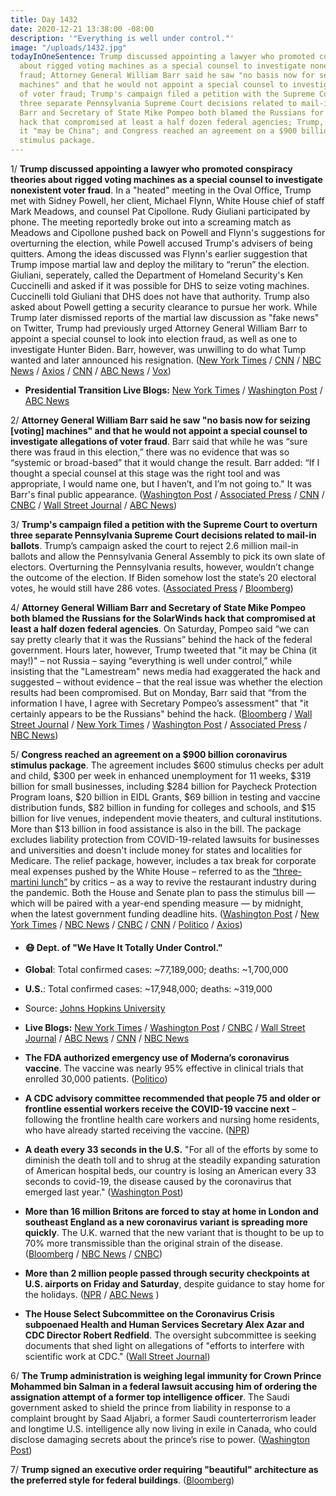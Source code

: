 ```yaml
---
title: Day 1432
date: 2020-12-21 13:38:00 -08:00
description: '"Everything is well under control."'
image: "/uploads/1432.jpg"
todayInOneSentence: Trump discussed appointing a lawyer who promoted conspiracy theories
  about rigged voting machines as a special counsel to investigate nonexistent voter
  fraud; Attorney General William Barr said he saw "no basis now for seizing [voting]
  machines" and that he would not appoint a special counsel to investigate allegations
  of voter fraud; Trump's campaign filed a petition with the Supreme Court  to overturn
  three separate Pennsylvania Supreme Court decisions related to mail-in ballots;
  Barr and Secretary of State Mike Pompeo both blamed the Russians for the SolarWinds
  hack that compromised at least a half dozen federal agencies; Trump, however, suggested
  it "may be China"; and Congress reached an agreement on a $900 billion coronavirus
  stimulus package.
---
```


1/ **Trump discussed appointing a lawyer who promoted conspiracy theories about rigged voting machines as a special counsel to investigate nonexistent voter fraud**. In a "heated" meeting in the Oval Office, Trump met with Sidney Powell, her client, Michael Flynn, White House chief of staff Mark Meadows, and counsel Pat Cipollone. Rudy Giuliani participated by phone. The meeting reportedly broke out into a screaming match as Meadows and Cipollone pushed back on Powell and Flynn's suggestions for overturning the election, while Powell accused Trump's advisers of being quitters. Among the ideas discussed was Flynn's earlier suggestion that Trump impose martial law and deploy the military to “rerun” the election. Giuliani, seperately, called the Department of Homeland Security's Ken Cuccinelli and asked if it was possible for DHS to seize voting machines. Cuccinelli told Giuliani that DHS does not have that authority. Trump also asked about Powell getting a security clearance to pursue her work. While Trump later dismissed reports of the martial law discussion as "fake news" on Twitter, Trump had previously urged Attorney General William Barr to appoint a special counsel to look into election fraud, as well as one to investigate Hunter Biden. Barr, however, was unwilling to do what Tump wanted and later announced his resignation. ([New York Times](https://www.nytimes.com/2020/12/19/us/politics/trump-sidney-powell-voter-fraud.html) / [CNN](https://www.cnn.com/2020/12/19/politics/trump-oval-office-meeting-special-counsel-martial-law/index.html) / [NBC News](https://www.nbcnews.com/politics/donald-trump/trump-discussed-naming-sidney-powell-special-counsel-during-white-house-n1251859) / [Axios](https://www.axios.com/giuliani-homeland-security-seize-voting-machines-4ee2e575-e32c-46a2-9f0b-fd80dd63049c.html) / [CNN](https://www.cnn.com/2020/12/20/media/stelter-trump-martial-law/index.html) / [ABC News](https://abcnews.go.com/Politics/fired-attorney-sidney-powell-back-advising-trump-chart/story?id=74823842) / [Vox](https://www.vox.com/2020/12/20/22191988/trump-sidney-powell-special-counsel-election-fraud))

* **Presidential Transition Live Blogs:** [New York Times](https://www.nytimes.com/live/2020/12/21/us/joe-biden-trump/) / [Washington Post](https://www.washingtonpost.com/politics/2020/12/21/joe-biden-trump-transition-live-updates/) / [ABC News](https://abcnews.go.com/Politics/live-updates/2020-election-results-transition/?id=74840775)

2/ **Attorney General William Barr said he saw "no basis now for seizing \[voting\] machines" and that he would not appoint a special counsel to investigate allegations of voter fraud**. Barr said that while he was “sure there was fraud in this election,” there was no evidence that was so “systemic or broad-based” that it would change the result. Barr added:  “If I thought a special counsel at this stage was the right tool and was appropriate, I would name one, but I haven’t, and I’m not going to." It was Barr's final public appearance. ([Washington Post](https://www.washingtonpost.com/national-security/barr-trump-special-counsel-voter-fraud-hunter-biden/2020/12/21/4d85f060-439c-11eb-b0e4-0f182923a025_story.html) / [Associated Press](https://apnews.com/article/william-barr-hunter-biden-election-047487650cd50f5a874c406aad214ce7) / [CNN](https://www.cnn.com/2020/12/21/politics/william-barr-hunter-biden-election-special-counsel/index.html) / [CNBC](https://www.cnbc.com/2020/12/21/attorney-general-barr-wont-name-special-counsel-for-hunter-biden-probe.html) / [Wall Street Journal](https://www.wsj.com/articles/barr-says-he-won-t-appoint-special-counsel-to-probe-hunter-biden-vote-fraud-11608567231) / [ABC News](https://abcnews.go.com/Politics/barr-basis-special-counsel-investigate-election-federal-authority/story?id=74842068))

3/ **Trump's campaign filed a petition with the Supreme Court  to overturn three separate Pennsylvania Supreme Court decisions related to mail-in ballots**. Trump’s campaign asked the court to reject 2.6 million mail-in ballots and allow the Pennsylvania General Assembly to pick its own slate of electors. Overturning the Pennsylvania results, however, wouldn’t change the outcome of the election. If Biden somehow lost the state’s 20 electoral votes, he would still have 286 votes. ([Associated Press](https://apnews.com/article/trump-supreme-court-election-results-151f9a6ca176bd92bb67e4494fecc3c7) / [Bloomberg](https://www.bloomberg.com/news/articles/2020-12-20/trump-again-turns-to-top-court-challenging-pennsylvania-loss?sref=MIBMEEoj))

4/ **Attorney General William Barr and Secretary of State Mike Pompeo both blamed the Russians for the SolarWinds hack that compromised at least a half dozen federal agencies**. On Saturday, Pompeo said “we can say pretty clearly that it was the Russians” behind the hack of the federal government. Hours later, however, Trump tweeted that "it may be China (it may!)" – not Russia – saying “everything is well under control,” while insisting that the "Lamestream" news media had exaggerated the hack and suggested – without evidence – that the real issue was whether the election results had been compromised. But on Monday, Barr said that “from the information I have, I agree with Secretary Pompeo’s assessment" that "it certainly appears to be the Russians" behind the hack. ([Bloomberg](https://www.bloomberg.com/news/articles/2020-12-21/barr-says-russia-likely-to-blame-for-massive-cyber-attack?sref=MIBMEEoj) / [Wall Street Journal](https://www.wsj.com/articles/barr-points-finger-at-russia-for-solarwinds-hack-11608573971?mod=djemalertNEWS) / [New York Times](https://www.nytimes.com/2020/12/19/us/trump-contradicts-pompeo-over-russias-role-in-hack.html) / [Washington Post](https://www.washingtonpost.com/national-security/russia-is-behind-the-broad-ongoing-cyber-spy-campaign-against-the-us-government-and-private-sector-pompeo-says/2020/12/19/8c850cf0-41b3-11eb-8bc0-ae155bee4aff_story.html) / [Associated Press](https://apnews.com/article/donald-trump-politics-mark-levin-coronavirus-pandemic-hacking-6080f156125a4a46edef2a6dcf826611) / [NBC News](https://www.nbcnews.com/news/us-news/secretary-state-pompeo-says-hack-was-pretty-clearly-russian-n1251798))

5/ **Congress reached an agreement on a $900 billion coronavirus stimulus package**. The agreement includes $600 stimulus checks per adult and child, $300 per week in enhanced unemployment for 11 weeks, $319 billion for small businesses, including $284 billion for Paycheck Protection Program loans, $20 billion in EIDL Grants, $69 billion in testing and vaccine distribution funds, $82 billion in funding for colleges and schools, and $15 billion for live venues, independent movie theaters, and cultural institutions. More than $13 billion in food assistance is also in the bill. The package excludes liability protection from COVID-19-related lawsuits for businesses and universities and doesn't include money for states and localities for Medicare. The relief package, however, includes a tax break for corporate meal expenses pushed by the White House – referred to as the [“three-martini lunch”](https://www.washingtonpost.com/us-policy/2020/12/20/meal-tax-deduction/) by critics – as a way to revive the restaurant industry during the pandemic. Both the House and Senate plan to pass the stimulus bill — which will be paired with a year-end spending measure — by midnight, when the latest government funding deadline hits. ([Washington Post](https://www.washingtonpost.com/us-policy/2020/12/20/stimulus-congress/) / [New York Times](https://www.nytimes.com/2020/12/20/us/politics/congress-stimulus-deal.html) / [NBC News](https://www.nbcnews.com/politics/congress/congress-reaches-deal-900-billion-covid-19-relief-n1251779) / [CNBC](https://www.cnbc.com/2020/12/20/mcconnell-says-congress-has-agreed-to-900-billion-coronavirus-stimulus-deal.html) / [CNN](https://www.cnn.com/2020/12/20/politics/second-covid-stimulus-package-details/index.html) / [Politico](https://www.politico.com/news/2020/12/21/congress-verge-approving-massive-stimulus-449504) / [Axios](https://www.axios.com/stimulus-checks-congress-deal-33e713ae-501e-484b-9cea-1a77c39d32e7.html))

* #### 😷 Dept. of "We Have It Totally Under Control."

* **Global**: Total confirmed cases: \~77,189,000; deaths: \~1,700,000

* **U.S.**: Total confirmed cases: \~17,948,000; deaths: \~319,000

* Source: [Johns Hopkins University](https://coronavirus.jhu.edu/map.html)

* **Live Blogs:** [New York Times](https://www.nytimes.com/live/2020/12/21/world/covid-19-coronavirus/) / [Washington Post](https://www.washingtonpost.com/nation/2020/12/21/coronavirus-covid-live-updates-us/) / [CNBC](https://www.cnbc.com/2020/12/21/covid-live-updates-experts-expect-vaccines-to-combat-new-uk-strain-as-shippers-prepare-to-move-pfizer-moderna-drugs-at-same-time-.html) / [Wall Street Journal](https://www.wsj.com/livecoverage/latest-updates/covid?mod=hp_theme_coronavirus-ribbon) / [ABC News](https://abcnews.go.com/Health/coronavirus/live-updates/California-governor-quarantine-covid/?id=74837900) / [CNN](https://www.cnn.com/world/live-news/coronavirus-pandemic-vaccine-updates-12-21-20/index.html) / [NBC News](https://www.nbcnews.com/news/us-news/live-blog/2020-12-21-covid-live-updates-vaccine-news-n1251883)

* **The FDA authorized emergency use of Moderna’s coronavirus vaccine**. The vaccine was nearly 95% effective in clinical trials that enrolled 30,000 patients. ([Politico](https://www.politico.com/news/2020/12/18/fda-authorizes-moderna-coronavirus-vaccine-448578))

* **A CDC advisory committee recommended that people 75 and older or frontline essential workers receive the COVID-19 vaccine next** – following the frontline health care workers and nursing home residents, who have already started receiving the vaccine. ([NPR](https://www.npr.org/sections/coronavirus-live-updates/2020/12/20/948606578/older-people-some-essential-workers-to-get-vaccines-next-cdc-panel-says))

* **A death every 33 seconds in the U.S.** "For all of the efforts by some to diminish the death toll and to shrug at the steadily expanding saturation of American hospital beds, our country is losing an American every 33 seconds to covid-19, the disease caused by the coronavirus that emerged last year." ([Washington Post](https://www.washingtonpost.com/politics/2020/12/19/death-every-30-seconds/))

* **More than 16 million Britons are forced to stay at home in London and southeast England as a new coronavirus variant is spreading more quickly**. The U.K. warned that the new variant that is thought to be up to 70% more transmissible than the original strain of the disease. ([Bloomberg](https://www.bloomberg.com/news/articles/2020-12-19/london-put-in-emergency-lockdown-as-u-k-fights-new-virus-strain?sref=MIBMEEoj) / [NBC News](https://www.nbcnews.com/news/world/uk-prime-minister-boris-johnson-calls-emergency-meeting-over-new-n1251803) / [CNBC](https://www.cnbc.com/2020/12/21/new-covid-strain-makes-uk-a-global-pariah-amid-travel-bans.html))

* **More than 2 million people passed through security checkpoints at U.S. airports on Friday and Saturday**, despite guidance to stay home for the holidays. ([NPR](https://www.npr.org/2020/12/20/948618133/millions-of-people-flying-despite-public-health-pleas-to-stay-put) / [ABC News](https://abcnews.go.com/Travel/wireStory/us-airport-traffic-rising-holiday-travel-warnings-74832028) )

* **The House Select Subcommittee on the Coronavirus Crisis subpoenaed Health and Human Services Secretary Alex Azar and CDC Director Robert Redfield**. The oversight subcommittee is seeking documents that shed light on allegations of "efforts to interfere with scientific work at CDC." ([Wall Street Journal](https://www.wsj.com/articles/house-panel-subpoenas-hhs-cdc-heads-in-coronavirus-probe-11608562819))

6/ **The Trump administration is weighing legal immunity for Crown Prince Mohammed bin Salman in a federal lawsuit accusing him of ordering the assignation attempt of a former top intelligence officer**. The Saudi government asked to shield the prince from liability in response to a complaint brought by Saad Aljabri, a former Saudi counterterrorism leader and longtime U.S. intelligence ally now living in exile in Canada, who could disclose damaging secrets about the prince’s rise to power. ([Washington Post](https://www.washingtonpost.com/local/public-safety/legal-immunity-request-mbs/2020/12/21/c2b87900-4150-11eb-8bc0-ae155bee4aff_story.html))

7/ **Trump signed an executive order requiring "beautiful" architecture as the preferred style for federal buildings**. ([Bloomberg](https://www.bloomberg.com/news/articles/2020-12-21/trump-signs-order-mandating-beautiful-new-federal-architecture?sref=MIBMEEoj))